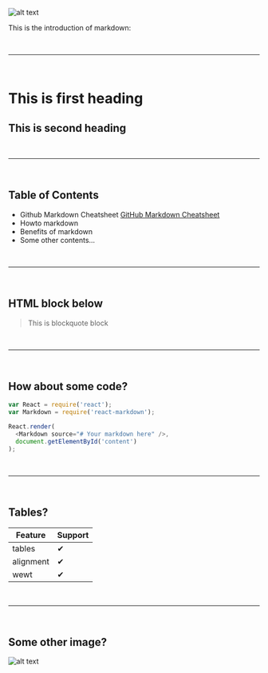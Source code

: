 ![alt text](https://d33wubrfki0l68.cloudfront.net/541d89b49cfeb577c7ba61491899adeac8bdf4d0/2826b/assets/images/dillinger.png "markdown example")

This is the introduction of markdown:

&nbsp;

---

&nbsp;

# This is first heading
## This is second heading

&nbsp;

---

&nbsp;
## Table of Contents

* Github Markdown Cheatsheet [GitHub Markdown Cheatsheet](https://github.com/adam-p/markdown-here/wiki/Markdown-Cheatsheet)
* Howto markdown
* Benefits of markdown
* Some other contents...

&nbsp;

---

&nbsp;

## HTML block below

<blockquote>
  This is blockquote block
</blockquote>

&nbsp;

---

&nbsp;

## How about some code?
```js
var React = require('react');
var Markdown = require('react-markdown');

React.render(
  <Markdown source="# Your markdown here" />,
  document.getElementById('content')
);
```

&nbsp;

---

&nbsp;

## Tables?

| Feature   | Support |
| --------- | ------- |
| tables    | ✔ |
| alignment | ✔ |
| wewt      | ✔ |

&nbsp;

---

&nbsp;

## Some other image?

![alt text](https://www.wallpaperup.com/uploads/wallpapers/2013/02/05/35131/d0658b52c411c87651fc3100010e7bd0-1000.jpg "Landscape sunset")